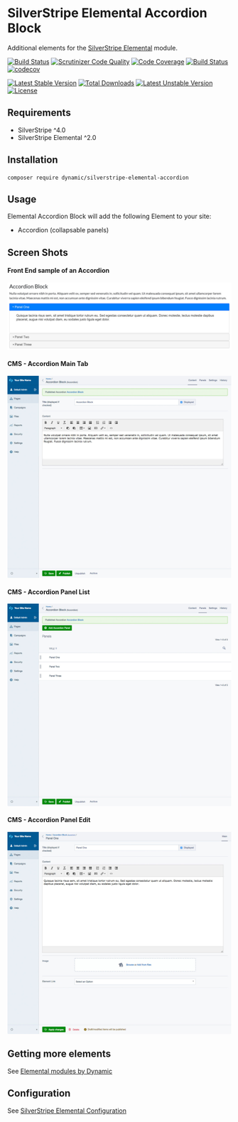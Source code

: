 # SilverStripe Elemental Accordion Block

Additional elements for the [SilverStripe Elemental](https://github.com/dnadesign/silverstripe-elemental) module.

[![Build Status](https://travis-ci.org/dynamic/silverstripe-elemental-accordion.svg?branch=master)](https://travis-ci.org/dynamic/silverstripe-elemental-accordion)
[![Scrutinizer Code Quality](https://scrutinizer-ci.com/g/dynamic/silverstripe-elemental-accordion/badges/quality-score.png?b=master)](https://scrutinizer-ci.com/g/dynamic/silverstripe-elemental-accordion/?branch=master)
[![Code Coverage](https://scrutinizer-ci.com/g/dynamic/silverstripe-elemental-accordion/badges/coverage.png?b=master)](https://scrutinizer-ci.com/g/dynamic/silverstripe-elemental-accordion/?branch=master)
[![Build Status](https://scrutinizer-ci.com/g/dynamic/silverstripe-elemental-accordion/badges/build.png?b=master)](https://scrutinizer-ci.com/g/dynamic/silverstripe-elemental-accordion/build-status/master)
[![codecov](https://codecov.io/gh/dynamic/silverstripe-elemental-accordion/branch/master/graph/badge.svg)](https://codecov.io/gh/dynamic/silverstripe-elemental-accordion)

[![Latest Stable Version](https://poser.pugx.org/dynamic/silverstripe-elemental-accordion/v/stable)](https://packagist.org/packages/dynamic/silverstripe-elemental-accordion)
[![Total Downloads](https://poser.pugx.org/dynamic/silverstripe-elemental-accordion/downloads)](https://packagist.org/packages/dynamic/silverstripe-elemental-accordion)
[![Latest Unstable Version](https://poser.pugx.org/dynamic/silverstripe-elemental-accordion/v/unstable)](https://packagist.org/packages/dynamic/silverstripe-elemental-accordion)
[![License](https://poser.pugx.org/dynamic/silverstripe-elemental-accordion/license)](https://packagist.org/packages/dynamic/silverstripe-elemental-accordion)


## Requirements

* SilverStripe ^4.0
* SilverStripe Elemental ^2.0

## Installation

`composer require dynamic/silverstripe-elemental-accordion`

## Usage

Elemental Accordion Block will add the following Element to your site:

* Accordion (collapsable panels)

## Screen Shots

#### Front End sample of an Accordion
![Front End sample of an Accordion](./readme-images/accordion-sample.jpg)

#### CMS - Accordion Main Tab
![Accordion Main Tab](./readme-images/accordion-cms-block.jpg)

#### CMS - Accordion Panel List
![CMS - Accordion Panel List](./readme-images/accordion-cms-list.jpg)

#### CMS - Accordion Panel Edit
![CMS - Accordion Panel Edit](./readme-images/accordion-cms-panel.jpg)


## Getting more elements

See [Elemental modules by Dynamic](https://github.com/dynamic/silverstripe-elemental-blocks#included-blocks)

## Configuration

See [SilverStripe Elemental Configuration](https://github.com/dnadesign/silverstripe-elemental#configuration)
